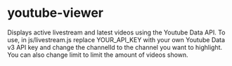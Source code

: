 # youtube-viewer
 Displays active livestream and latest videos using the Youtube Data API. To use, in js/livestream.js replace YOUR_API_KEY with your own Youtube Data v3 API key and change the channelId to the channel you want to highlight. You can also change limit to limit the amount of videos shown.
